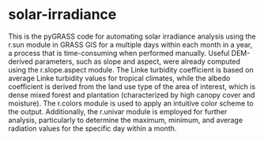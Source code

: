 # solar-irradiance
This is the pyGRASS code for automating solar irradiance analysis using the r.sun module in GRASS GIS for a multiple days within each month in a year, a process that is time-consuming when performed manually. Useful DEM-derived parameters, such as slope and aspect, were already computed using the r.slope.aspect module. The Linke turbidity coefficient is based on average Linke turbidity values for tropical climates, while the albedo coefficient is derived from the land use type of the area of interest, which is dense mixed forest and plantation (characterized by high canopy cover and moisture). The r.colors module is used to apply an intuitive color scheme to the output. Additionally, the r.univar module is employed for further analysis, particularly to determine the maximum, minimum, and average radiation values for the specific day within a month.
